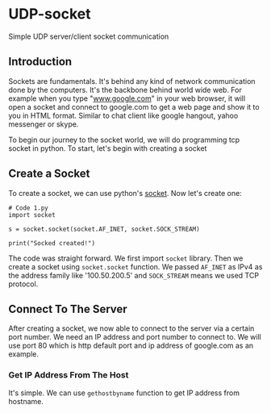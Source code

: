 # UDP-socket
Simple UDP server/client socket communication

## Introduction

Sockets are fundamentals. It's behind any kind of network communication done by the computers. It's the backbone behind world wide web. For example when you type "www.google.com" in your web browser, it will open a socket and connect to google.com to get a web page and show it to you in HTML format. Similar to chat client like google hangout, yahoo messenger or skype.

To begin our journey to the socket world, we will do programming tcp socket in python. To start, let's begin with creating a socket

## Create a Socket

To create a socket, we can use python's [socket](https://docs.python.org/2/library/socket.html). Now let's create one:

    # Code 1.py
    import socket

    s = socket.socket(socket.AF_INET, socket.SOCK_STREAM)

    print("Socked created!")

The code was straight forward. We first import `socket` library. Then we create a socket using `socket.socket` function. We passed `AF_INET` as IPv4 as the address family like '100.50.200.5' and `SOCK_STREAM` means we used TCP protocol.

## Connect To The Server

After creating a socket, we now able to connect to the server via a certain port number. We need an IP address and port number to connect to. We will use port 80 which is http default port and ip address of google.com as an example.

### Get IP Address From The Host

It's simple. We can use `gethostbyname` function to get IP address from hostname.
